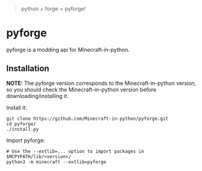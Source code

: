 > python + forge = pyforge!
# pyforge
pyforge is a modding api for Minecraft-in-python.

## Installation
**NOTE:** The pyforge version corresponds to the Minecraft-in-python version, so you should check the
Minecraft-in-python version before downloading/installing it.

Install it:
```shell
git clone https://github.com/Minecraft-in-python/pyforge.git
cd pyforge/
./install.py
```

Import pyforge:
```shell
# Use the --extlib=... option to import packages in $MCPYPATH/lib/<version>/
python3 -m minecraft --extlib=pyforge
```
